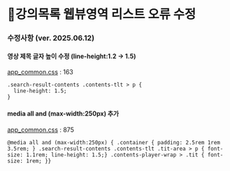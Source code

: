 # 🌟강의목록 웹뷰영역 리스트 오류 수정

### 수정사항 (ver. 2025.06.12)

#### 영상 제목 글자 높이 수정 (line-height:1.2 → 1.5)
[app_common.css](app_common.css) : 163
```
.search-result-contents .contents-tlt > p {
  line-height: 1.5;
}
```


#### media all and (max-width:250px) 추가
[app_common.css](app_common.css) : 875
```
@media all and (max-width:250px) { .container { padding: 2.5rem 1rem 3.5rem; } .search-result-contents .contents-tlt .tit-area > p { font-size: 1.1rem; line-height: 1.5;} .contents-player-wrap > .tit { font-size: 1rem; }}
```

